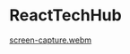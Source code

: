 # ReactTechHub

[screen-capture.webm](https://github.com/Emiliano-Montenegro/ReactJs_PF/assets/130763553/879d5510-a1fc-46ec-9de8-5cdce810a59a)
